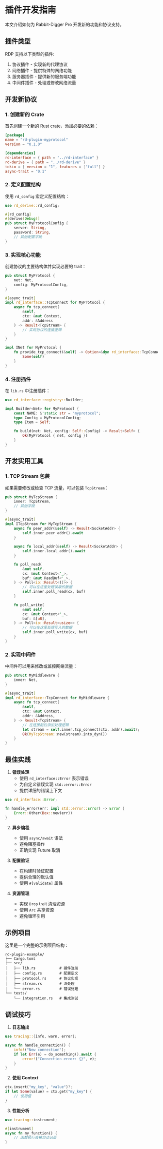 # 插件开发指南

本文介绍如何为 Rabbit-Digger Pro 开发新的功能和协议支持。

## 插件类型

RDP 支持以下类型的插件:

1. 协议插件 - 实现新的代理协议
2. 网络插件 - 提供特殊的网络功能
3. 服务器插件 - 提供新的服务端功能
4. 中间件插件 - 处理或修改网络流量

## 开发新协议

### 1. 创建新的 Crate

首先创建一个新的 Rust crate，添加必要的依赖：

```toml
[package]
name = "rd-plugin-myprotocol"
version = "0.1.0"

[dependencies]
rd-interface = { path = "../rd-interface" }
rd-derive = { path = "../rd-derive" }
tokio = { version = "1", features = ["full"] }
async-trait = "0.1"
```

### 2. 定义配置结构

使用 `rd_config` 宏定义配置结构：

```rust
use rd_derive::rd_config;

#[rd_config]
#[derive(Debug)]
pub struct MyProtocolConfig {
    server: String,
    password: String,
    // 其他配置字段
}
```

### 3. 实现核心功能

创建协议的主要结构体并实现必要的 trait：

```rust
pub struct MyProtocol {
    net: Net,
    config: MyProtocolConfig,
}

#[async_trait]
impl rd_interface::TcpConnect for MyProtocol {
    async fn tcp_connect(
        &self,
        ctx: &mut Context,
        addr: &Address
    ) -> Result<TcpStream> {
        // 实现协议的连接逻辑
    }
}

impl INet for MyProtocol {
    fn provide_tcp_connect(&self) -> Option<&dyn rd_interface::TcpConnect> {
        Some(self)
    }
}
```

### 4. 注册插件

在 `lib.rs` 中注册插件：

```rust
use rd_interface::registry::Builder;

impl Builder<Net> for MyProtocol {
    const NAME: &'static str = "myprotocol";
    type Config = MyProtocolConfig;
    type Item = Self;

    fn build(net: Net, config: Self::Config) -> Result<Self> {
        Ok(MyProtocol { net, config })
    }
}
```

## 开发实用工具

### 1. TCP Stream 包装

如果需要修改或检查 TCP 流量，可以包装 `TcpStream`：

```rust
pub struct MyTcpStream {
    inner: TcpStream,
    // 其他字段
}

#[async_trait]
impl ITcpStream for MyTcpStream {
    async fn peer_addr(&self) -> Result<SocketAddr> {
        self.inner.peer_addr().await
    }
    
    async fn local_addr(&self) -> Result<SocketAddr> {
        self.inner.local_addr().await
    }

    fn poll_read(
        &mut self,
        cx: &mut Context<'_>,
        buf: &mut ReadBuf<'_>,
    ) -> Poll<io::Result<()>> {
        // 可以在这里处理读取的数据
        self.inner.poll_read(cx, buf)
    }

    fn poll_write(
        &mut self,
        cx: &mut Context<'_>,
        buf: &[u8],
    ) -> Poll<io::Result<usize>> {
        // 可以在这里处理写入的数据
        self.inner.poll_write(cx, buf)
    }
}
```

### 2. 实现中间件

中间件可以用来修改或监控网络流量：

```rust
pub struct MyMiddleware {
    inner: Net,
}

#[async_trait]
impl rd_interface::TcpConnect for MyMiddleware {
    async fn tcp_connect(
        &self,
        ctx: &mut Context,
        addr: &Address,
    ) -> Result<TcpStream> {
        // 在连接前后添加处理逻辑
        let stream = self.inner.tcp_connect(ctx, addr).await?;
        Ok(MyTcpStream::new(stream).into_dyn())
    }
}
```

## 最佳实践

1. **错误处理**
   - 使用 `rd_interface::Error` 表示错误
   - 为自定义错误实现 `std::error::Error`
   - 提供详细的错误上下文

```rust
use rd_interface::Error;

fn handle_error(err: impl std::error::Error) -> Error {
    Error::Other(Box::new(err))
}
```

2. **异步编程**
   - 使用 `async/await` 语法
   - 避免阻塞操作
   - 正确实现 Future 取消

3. **配置验证**
   - 在构建时验证配置
   - 提供合理的默认值
   - 使用 `#[validate]` 属性

4. **资源管理**
   - 实现 `Drop` trait 清理资源
   - 使用 `Arc` 共享资源
   - 避免循环引用

## 示例项目

这里是一个完整的示例项目结构：

```
rd-plugin-example/
├── Cargo.toml
├── src/
│   ├── lib.rs           # 插件注册
│   ├── config.rs        # 配置定义
│   ├── protocol.rs      # 协议实现
│   ├── stream.rs        # 流处理
│   └── error.rs         # 错误处理
└── tests/
    └── integration.rs   # 集成测试
```

## 调试技巧

1. **日志输出**
```rust
use tracing::{info, warn, error};

async fn handle_connection() {
    info!("New connection");
    if let Err(e) = do_something().await {
        error!("Connection error: {}", e);
    }
}
```

2. **使用 Context**
```rust
ctx.insert("my_key", "value")?;
if let Some(value) = ctx.get("my_key") {
    // 使用值
}
```

3. **性能分析**
```rust
use tracing::instrument;

#[instrument]
async fn my_function() {
    // 函数执行会被自动记录
}
```